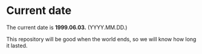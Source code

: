 # Current date

The current date is **1999.06.03.** (YYYY.MM.DD.)

This repository will be good when the world ends, so we will know how long it lasted.